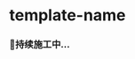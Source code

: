 <script>
  import {version} from '../package.json'
  console.log(`version: ${version}`)
</script>

# template-name

### 🚧持续施工中...
